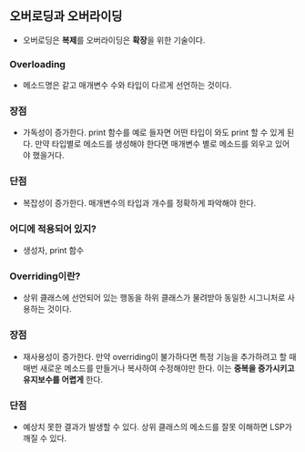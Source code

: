 ## 오버로딩과 오버라이딩
- 오버로딩은 **복제**를 오버라이딩은 **확장**을 위한 기술이다.

### Overloading
- 메소드명은 같고 매개변수 수와 타입이 다르게 선언하는 것이다.
### 장점
- 가독성이 증가한다. print 함수를 예로 들자면 어떤 타입이 와도 print 할 수 있게 된다. 만약 타입별로 메소드를 생성해야 한다면 매개변수 별로 메소드를 외우고 있어야 했을거다.
### 단점
- 복잡성이 증가한다. 매개변수의 타입과 개수를 정확하게 파악해야 한다.

### 어디에 적용되어 있지?
- 생성자, print 함수
### Overriding이란?
- 상위 클래스에 선언되어 있는 행동을 하위 클래스가 물려받아 동일한 시그니처로 사용하는 것이다.
### 장점
- 재사용성이 증가한다. 만약 overriding이 불가하다면 특정 기능을 추가하려고 할 때 매번 새로운 메소드를 만들거나 복사하여 수정해야만 한다. 이는 **중복을 증가시키고 유지보수를 어렵게** 한다.
### 단점
- 예상치 못한 결과가 발생할 수 있다. 상위 클래스의 메소드를 잘못 이해하면 LSP가 깨질 수 있다.

